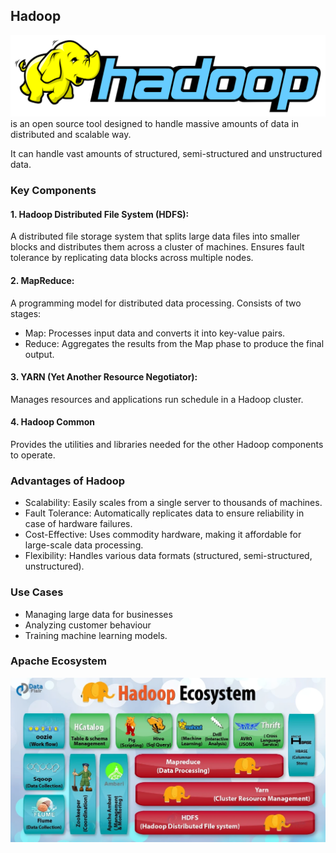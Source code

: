 ## Hadoop
![alt text](Images/hadoop.png)
is an open source tool designed to handle massive amounts of data in distributed and scalable way.

It can handle vast amounts of structured, semi-structured and unstructured data.

### Key Components

#### 1. Hadoop Distributed File System (HDFS): 
A distributed file storage system that splits large data files into smaller blocks and distributes them across a cluster of machines.
Ensures fault tolerance by replicating data blocks across multiple nodes.

#### 2. MapReduce: 
A programming model for distributed data processing.
Consists of two stages:
- Map: Processes input data and converts it into key-value pairs.
- Reduce: Aggregates the results from the Map phase to produce the final output.

#### 3. YARN (Yet Another Resource Negotiator):
Manages resources and applications run schedule in a Hadoop cluster.

#### 4. Hadoop Common
Provides the utilities and libraries needed for the other Hadoop components to operate.

### Advantages of Hadoop
- Scalability: Easily scales from a single server to thousands of machines.
- Fault Tolerance: Automatically replicates data to ensure reliability in case of hardware failures.
- Cost-Effective: Uses commodity hardware, making it affordable for large-scale data processing.
- Flexibility: Handles various data formats (structured, semi-structured, unstructured).

### Use Cases
- Managing large data for businesses
- Analyzing customer behaviour 
- Training machine learning models.

### Apache Ecosystem
![alt text](Images/Ecosystem.png)

